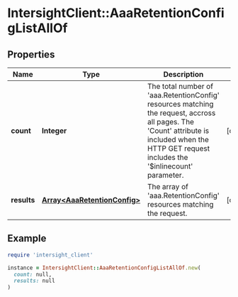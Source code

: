 # IntersightClient::AaaRetentionConfigListAllOf

## Properties

| Name | Type | Description | Notes |
| ---- | ---- | ----------- | ----- |
| **count** | **Integer** | The total number of &#39;aaa.RetentionConfig&#39; resources matching the request, accross all pages. The &#39;Count&#39; attribute is included when the HTTP GET request includes the &#39;$inlinecount&#39; parameter. | [optional] |
| **results** | [**Array&lt;AaaRetentionConfig&gt;**](AaaRetentionConfig.md) | The array of &#39;aaa.RetentionConfig&#39; resources matching the request. | [optional] |

## Example

```ruby
require 'intersight_client'

instance = IntersightClient::AaaRetentionConfigListAllOf.new(
  count: null,
  results: null
)
```

